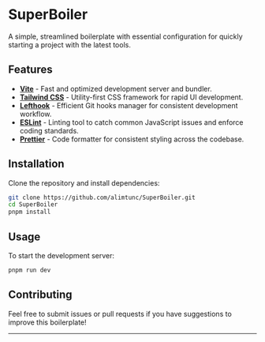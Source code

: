 # SuperBoiler

A simple, streamlined boilerplate with essential configuration for quickly starting a project with the latest tools.

## Features

- **[Vite](https://vitejs.dev/)** - Fast and optimized development server and bundler.
- **[Tailwind CSS](https://tailwindcss.com/)** - Utility-first CSS framework for rapid UI development.
- **[Lefthook](https://github.com/evilmartians/lefthook)** - Efficient Git hooks manager for consistent development workflow.
- **[ESLint](https://eslint.org/)** - Linting tool to catch common JavaScript issues and enforce coding standards.
- **[Prettier](https://prettier.io/)** - Code formatter for consistent styling across the codebase.

## Installation

Clone the repository and install dependencies:

```bash
git clone https://github.com/alimtunc/SuperBoiler.git
cd SuperBoiler
pnpm install
```

## Usage

To start the development server:

```bash
pnpm run dev
```

## Contributing

Feel free to submit issues or pull requests if you have suggestions to improve this boilerplate!

---
